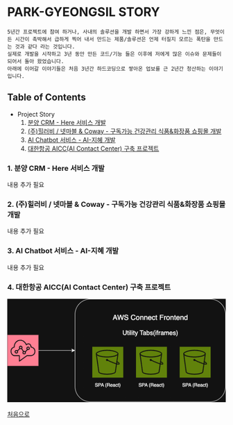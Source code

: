 # PARK-GYEONGSIL STORY

```plaintext
5년간 프로젝트에 참여 하거나, 사내의 솔루션을 개발 하면서 가장 강하게 느낀 점은, 무엇이든 시간이 촉박해서 급하게 찍어 내서 만드는 제품/솔루션은 언제 터질지 모르는 폭탄을 만드는 것과 같다 라는 것입니다.
실제로 개발을 시작하고 3년 동안 만든 코드/기능 들은 이후에 저에게 많은 이슈와 문제들이 되어서 돌아 왔었습니다.
아래에 이어갈 이야기들은 처음 3년간 하드코딩으로 쌓아온 업보를 근 2년간 청산하는 이야기 입니다.
```

## Table of Contents

- Project Story
  1. [분양 CRM - Here 서비스 개발](#1-분양-crm---here-서비스-개발)
  2. [(주)힐러비 / 넷마블 & Coway - 구독가능 건강관리 식품&화장품 쇼핑몰 개발](#2-주힐러비--넷마블--coway---구독가능-건강관리-식품화장품-쇼핑몰-개발)
  3. [AI Chatbot 서비스 - AI-지혜 개발](#3-ai-chatbot-서비스---ai-지혜-개발)
  4. [대한항공 AICC(AI Contact Center) 구축 프로젝트](#4-대한항공-aiccai-contact-center-구축-프로젝트)

### 1. 분양 CRM - Here 서비스 개발

내용 추가 필요

### 2. (주)힐러비 / 넷마블 & Coway - 구독가능 건강관리 식품&화장품 쇼핑몰 개발

내용 추가 필요

### 3. AI Chatbot 서비스 - AI-지혜 개발

내용 추가 필요

### 4. 대한항공 AICC(AI Contact Center) 구축 프로젝트

![AICC_Front_Architecture](assets/img/AICC_AWS_Connect_front_architecture_1.png)

[처음으로](#park-gyeongsil-story)
